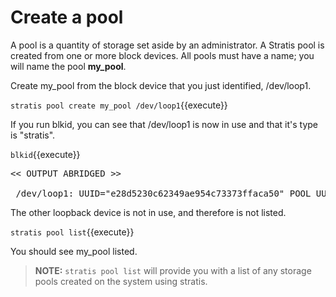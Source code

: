 # Create a pool

A pool is a quantity of storage set aside by an administrator. A Stratis pool is created from one or more block devices. All pools must have a name; you will name the pool __my_pool__.

Create my_pool from the block device that you just identified, /dev/loop1.

`stratis pool create my_pool /dev/loop1`{{execute}}

If you run blkid, you can see that /dev/loop1 is now in use and that it's type is "stratis".

`blkid`{{execute}}

<pre class="file"><< OUTPUT ABRIDGED >>

 /dev/loop1: UUID="e28d5230c62349ae954c73373ffaca50" POOL_UUID="f2dd9526bc2a4653a431f322ed85b0f5" BLOCKDEV_SECTORS="20971520" BLOCKDEV_INITTIME="1588558543" TYPE="stratis"
</pre>

The other loopback device is not in use, and therefore is not listed.

`stratis pool list`{{execute}}

You should see my_pool listed.

> **NOTE:** `stratis pool list` will provide you with a list of any storage pools created on the system using stratis.

